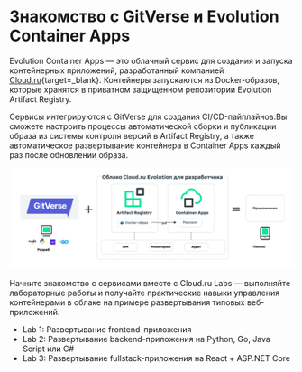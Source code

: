 # Знакомство с GitVerse и Evolution Container Apps

Evolution Container Apps — это облачный сервиc для создания и запуска контейнерных приложений, разработанный компанией [Cloud.ru](https://console.cloud.ru){target=_blank}. Контейнеры запускаются из Docker-образов, которые хранятся в приватном защищенном репозитории Evolution Artifact Registry. 

Сервисы интегрируются с GitVerse для создания CI/CD-пайплайнов.Вы сможете настроить процессы автоматической сборки и публикации образа из системы контроля версий в Artifact Registry, а также автоматическое развертывание контейнера в Container Apps каждый раз после обновлении образа.

![revision-running](images/gitverse_containerapps.svg)

Начните знакомство с сервисами вместе с Cloud.ru Labs — выполняйте лабораторные работы и получайте практические навыки управления контейнерами в облаке на примере развертывания типовых веб-приложений.

- Lab 1: Развертывание frontend-приложения
- Lab 2: Развертывание backend-приложения на Python, Go, Java Script или C#
- Lab 3: Развертывание fullstack-приложения на React + ASP.NET Core